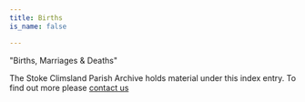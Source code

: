 ```yaml
---
title: Births
is_name: false

---
```


"Births, Marriages & Deaths"


The Stoke Climsland Parish Archive holds material under this index entry. To find out more please [contact us](/contact/)
